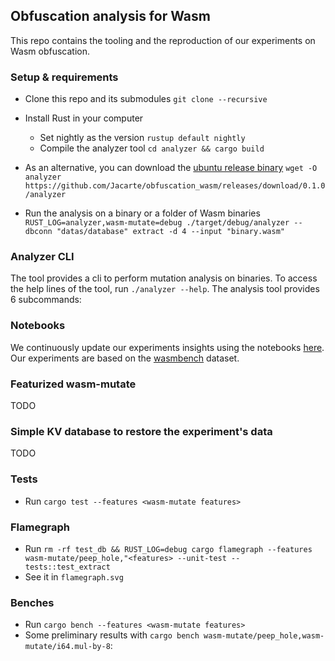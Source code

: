 ## Obfuscation analysis for Wasm

This repo contains the tooling and the reproduction of our experiments on Wasm obfuscation.

### Setup & requirements
- Clone this repo and its submodules `git clone --recursive` 
- Install Rust in your computer
    - Set nightly as the version `rustup default nightly`
    - Compile the analyzer tool `cd analyzer && cargo build`

- As an alternative, you can download the [ubuntu release binary](https://github.com/Jacarte/obfuscation_wasm/releases/download/0.1.0/analyzer) `wget -O analyzer https://github.com/Jacarte/obfuscation_wasm/releases/download/0.1.0/analyzer`
- Run the analysis on a binary or a folder of Wasm binaries `RUST_LOG=analyzer,wasm-mutate=debug ./target/debug/analyzer --dbconn "datas/database" extract -d 4 --input "binary.wasm"  `

### Analyzer CLI

The tool provides a cli to perform mutation analysis on binaries. To access the help lines of the tool, run `./analyzer --help`. The analysis tool provides 6 subcommands:

### Notebooks

We continuously update our experiments insights using the notebooks [here](./notebooks). Our experiments are based on the [wasmbench](todo) dataset.

### Featurized wasm-mutate

TODO

### Simple KV database to restore the experiment's data

TODO

### Tests
- Run `cargo test --features <wasm-mutate features>`

### Flamegraph
- Run `rm -rf test_db && RUST_LOG=debug cargo flamegraph --features wasm-mutate/peep_hole,"<features> --unit-test -- tests::test_extract`
- See it in `flamegraph.svg`

### Benches
- Run `cargo bench --features <wasm-mutate features>`
- Some preliminary results with `cargo bench wasm-mutate/peep_hole,wasm-mutate/i64.mul-by-8`:
```


```